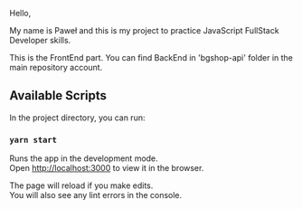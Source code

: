 Hello,

My name is Paweł and this is my project to practice JavaScript FullStack Developer skills.

This is the FrontEnd part. You can find BackEnd in 'bgshop-api' folder in the main repository account.

## Available Scripts

In the project directory, you can run:

### `yarn start`

Runs the app in the development mode.<br>
Open [http://localhost:3000](http://localhost:3000) to view it in the browser.

The page will reload if you make edits.<br>
You will also see any lint errors in the console.
